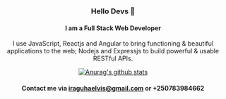 <div align='center'>
  
### Hello Devs 👋
#### I am a Full Stack Web Developer

I use JavaScript, Reactjs and Angular to bring functioning & beautiful applications to the web; Nodejs and Expressjs to build powerful & usable RESTful APIs.

[![Anurag's github stats](https://github-readme-stats.vercel.app/api?username=elvisiraguha)](https://github.com/anuraghazra/github-readme-stats)

#### Contact me via [iraguhaelvis@gmail.com](mailto://iraguhaelvis@gmail.com) or +250783984662

</div>
